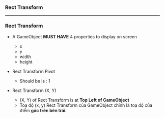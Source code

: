 
### Rect Transform

-------------------------------------------------------------

### Rect Transform

* A GameObject **MUST HAVE** 4 properties to display on screen
  * x
  * y
  * width
  * height
  
* Rect Transform Pivot
  * Should be is : 1
  
* Rect Transform (X, Y)
  * (X, Y) of Rect Transform is at **Top Left of GameObject**
  * Toạ độ (x, y) Rect Transform của GameObject chính là toạ độ của điểm **góc trên bên trái**.
